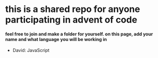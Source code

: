 # this is a shared repo for anyone participating in advent of code

#### feel free to join and make a folder for yourself. on this page, add your name and what language you will be working in

- David: JavaScript